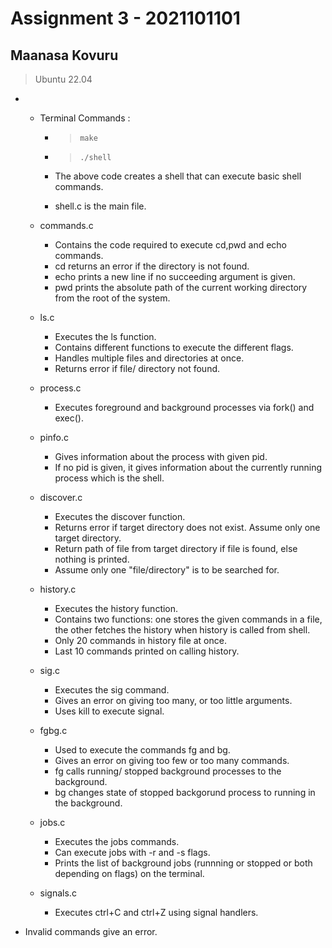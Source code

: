 # Assignment 3 -  2021101101 


## Maanasa Kovuru

> Ubuntu 22.04
*  
    * Terminal Commands :
    
        * > `make `
        * > `./shell` 
        * The above code creates a shell that can execute basic shell commands.

        * shell.c is the main file. 
    
    * commands.c

        * Contains the code required to execute cd,pwd and echo commands.
        * cd returns an error if the directory is not found.
        * echo prints a new line if no succeeding argument is given.
        * pwd prints the absolute path of the current working directory from the root of the system.
        
    * ls.c
        * Executes the ls function.
        * Contains different functions to execute the different flags.
        * Handles multiple files and directories at once.
        * Returns error if file/ directory not found.

    * process.c
        * Executes foreground and background processes via fork() and exec().

    * pinfo.c
        * Gives information about the process with given pid.
        * If no pid is given, it gives information about the currently running process which is the shell.

    * discover.c
        * Executes the discover function.
        * Returns error if target directory does not exist. Assume only one target directory. 
        * Return path of file from target directory if file is found, else nothing is printed.
        * Assume only one "file/directory" is to be searched for.
    
    * history.c
        * Executes the history function.
        * Contains two functions: one stores the given commands in a file, the other fetches the history when history is called from shell.
        * Only 20 commands in history file at once.
        * Last 10 commands printed on calling history.

    * sig.c
        * Executes the sig command.
        * Gives an error on giving too many, or too little arguments.
        * Uses kill to execute signal.
    
    * fgbg.c
        * Used to execute the commands fg and bg.
        * Gives an error on giving too few or too many commands.
        * fg calls running/ stopped background processes to the background.
        * bg changes state of stopped backgorund process to running in the background.

    * jobs.c
        * Executes the jobs commands.
        * Can execute jobs with -r and -s flags.
        * Prints the list of background jobs (runnning or stopped or both depending on flags) on the terminal.

    * signals.c
        * Executes ctrl+C and ctrl+Z using signal handlers.

* Invalid commands give an error.

